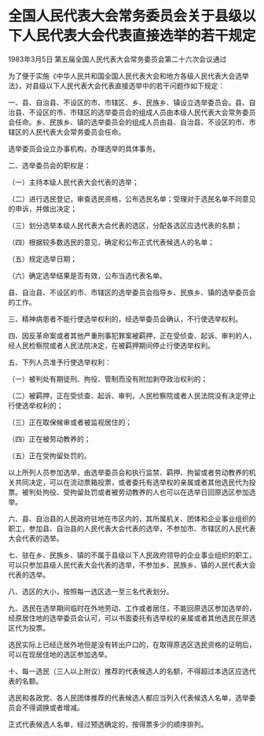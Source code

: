 # 全国人民代表大会常务委员会关于县级以下人民代表大会代表直接选举的若干规定

1983年3月5日 第五届全国人民代表大会常务委员会第二十六次会议通过



为了便于实施《中华人民共和国全国人民代表大会和地方各级人民代表大会选举法》，对县级以下人民代表大会代表直接选举中的若干问题作如下规定：

一、县、自治县、不设区的市、市辖区、乡、民族乡、镇设立选举委员会。县、自治县、不设区的市、市辖区的选举委员会的组成人员由本级人民代表大会常务委员会任命。乡、民族乡、镇的选举委员会的组成人员由县、自治县、不设区的市、市辖区的人民代表大会常务委员会任命。

选举委员会设立办事机构，办理选举的具体事务。

二、选举委员会的职权是：

（一）主持本级人民代表大会代表的选举；

（二）进行选民登记，审查选民资格，公布选民名单；受理对于选民名单不同意见的申诉，并做出决定；

（三）划分选举本级人民代表大会代表的选区，分配各选区应选代表的名额；

（四）根据较多数选民的意见，确定和公布正式代表候选人的名单；

（五）规定选举日期；

（六）确定选举结果是否有效，公布当选代表名单。

县、自治县、不设区的市、市辖区的选举委员会指导乡、民族乡、镇的选举委员会的工作。

三、精神病患者不能行使选举权利的，经选举委员会确认，不行使选举权利。

四、因反革命案或者其他严重刑事犯罪案被羁押，正在受侦查、起诉、审判的人，经人民检察院或者人民法院决定，在被羁押期间停止行使选举权利。

五、下列人员准予行使选举权利：

（一）被判处有期徒刑、拘役、管制而没有附加剥夺政治权利的；

（二）被羁押，正在受侦查、起诉、审判，人民检察院或者人民法院没有决定停止行使选举权利的；

（三）正在取保候审或者被监视居住的；

（四）正在被劳动教养的；

（五）正在受拘留处罚的。

以上所列人员参加选举，由选举委员会和执行监禁、羁押、拘留或者劳动教养的机关共同决定，可以在流动票箱投票，或者委托有选举权的亲属或者其他选民代为投票。被判处拘役、受拘留处罚或者被劳动教养的人也可以在选举日回原选区参加选举。

六、县、自治县的人民政府驻地在市区内的，其所属机关、团体和企业事业组织的职工，参加县、自治县的人民代表大会代表的选举，不参加市、市辖区的人民代表大会代表的选举。

七、驻在乡、民族乡、镇的不属于县级以下人民政府领导的企业事业组织的职工，可以只参加县级人民代表大会代表的选举，不参加乡、民族乡、镇的人民代表大会代表的选举。

八、选区的大小，按照每一选区选一至三名代表划分。

九、选民在选举期间临时在外地劳动、工作或者居住，不能回原选区参加选举的，经原居住地的选举委员会认可，可以书面委托有选举权的亲属或者其他选民在原选区代为投票。

选民实际上已经迁居外地但是没有转出户口的，在取得原选区选民资格的证明后，可以在现居住地的选区参加选举。

十、每一选民（三人以上附议）推荐的代表候选人的名额，不得超过本选区应选代表的名额。

选民和各政党、各人民团体推荐的代表候选人都应当列入代表候选人名单，选举委员会不得调换或者增减。

正式代表候选人名单，经过预选确定的，按得票多少的顺序排列。